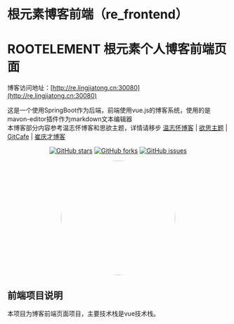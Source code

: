 # 根元素博客前端（re_frontend）

# ROOTELEMENT 根元素个人博客前端页面

博客访问地址：[http://re.lingjiatong.cn:30080](http://re.lingjiatong.cn:30080)

这是一个使用SpringBoot作为后端，前端使用vue.js的博客系统，使用的是mavon-editor插件作为markdown文本编辑器<br>
本博客部分内容参考温志怀博客和思欲主题，详情请移步  [温志怀博客](http://www.wenzhihuai.com) | [欲思主题](https://yusi123.com/) | [GitCafe](https://gitcafe.net/) | [崔庆才博客](https://cuiqingcai.com/)<br>

<div align="center">

[![GitHub stars](https://img.shields.io/github/stars/ljtnono/re_frontend.svg)](https://github.com/ljtnono/re_frontend/stargazers)
[![GitHub forks](https://img.shields.io/github/forks/ljtnono/re_frontend.svg)](https://github.com/ljtnono/re_frontend/network)
[![GitHub issues](https://img.shields.io/github/issues/ljtnono/re_frontend.svg)](https://github.com/ljtnono/re_frontend/issues)

</div>

<div align="center">
    <img src="https://avatars.githubusercontent.com/u/37091714?v=4" style="border-radius: 50% !important; width: 260px; height: 260px;"/>
</div>


## 前端项目说明

本项目为博客前端页面项目，主要技术栈是vue技术栈。

